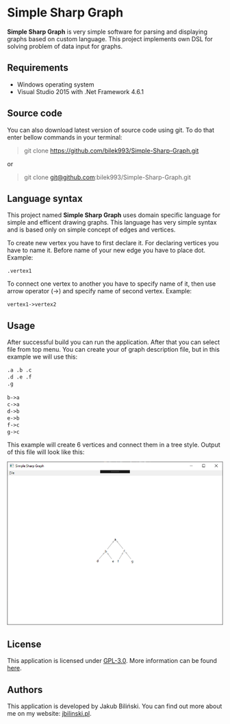 Simple Sharp Graph
==================================

**Simple Sharp Graph** is very simple software for parsing and displaying graphs based on custom language. This project implements own DSL for solving problem of data input for graphs.



## Requirements

* Windows operating system
* Visual Studio 2015 with .Net Framework 4.6.1



## Source code

You can also download latest version of source code using git. To do that enter bellow commands in your terminal:
> git clone https://github.com/bilek993/Simple-Sharp-Graph.git

or

> git clone git@github.com:bilek993/Simple-Sharp-Graph.git



## Language syntax

This project named **Simple Sharp Graph** uses domain specific language for simple and efficent drawing graphs. This language has very simple syntax and is based only on simple concept of edges and vertices.

To create new vertex you have to first declare it. For declaring vertices you have to name it. Before name of your new edge you have to place dot. Example:

```
.vertex1
```

To connect one vertex to another you have to specify name of it, then use arrow operator (->) and specify name of second vertex. Example:

```
vertex1->vertex2
```



## Usage

After successful build you can run the application. After that you can select file from top menu. You can create your of graph description file, but in this example we will use this:

```
.a .b .c
.d .e .f
.g

b->a
c->a
d->b
e->b
f->c
g->c
```

This example will create 6 vertices and connect them in a tree style. Output of this file will look like this:

![Image](.docs/output.png)

## License

This application is licensed under [GPL-3.0](LICENSE). More information can be found [here](https://www.gnu.org/licenses/gpl-3.0.en.html).

## Authors

This application is developed by Jakub Biliński. You can find out more about me on my website: [jbilinski.pl](http:/www.jbilinski.pl).